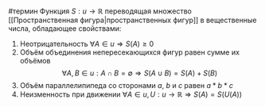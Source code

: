 #термин
Функция $S: u \to \mathbb{R}$ переводящая множество [[Пространственная фигура|пространственных фигур]] в вещественные числа, обладающее свойствами:
1. Неотрицательность $\forall A \in u \Rightarrow S(A) \ge 0$
2. Объём объединения непересекающихся фигур равен сумме их объёмов $$\forall A, B\in u: A\cap B = \emptyset \Rightarrow S(A\cup B) = S(A) + S(B)$$
3. Объём параллелипипеда со сторонами $a$, $b$ и $c$ равен $a*b*c$
4. Неизменность при движении $\forall A \in u, U: u \to \mathbb{R} \Rightarrow S(A) = S(U(A))$